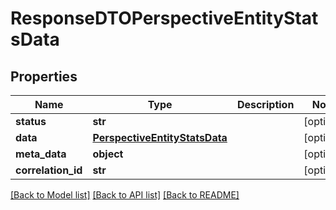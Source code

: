 # ResponseDTOPerspectiveEntityStatsData

## Properties
Name | Type | Description | Notes
------------ | ------------- | ------------- | -------------
**status** | **str** |  | [optional] 
**data** | [**PerspectiveEntityStatsData**](PerspectiveEntityStatsData.md) |  | [optional] 
**meta_data** | **object** |  | [optional] 
**correlation_id** | **str** |  | [optional] 

[[Back to Model list]](../README.md#documentation-for-models) [[Back to API list]](../README.md#documentation-for-api-endpoints) [[Back to README]](../README.md)


